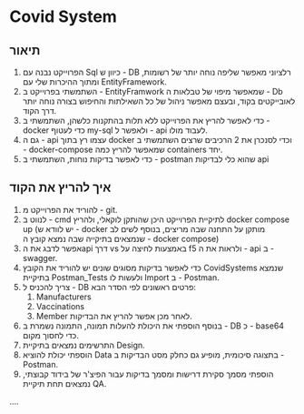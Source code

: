 # Covid System

## תיאור

1. הפרוייקט נבנה עם Sql כיוון ש - DB רלציוני מאפשר שליפה נוחה יותר של רשומות, ומתוך ההיכרות שלי עם EntityFramework.
2. השתמשתי בפרוייקט ב - EntityFramwork שמאפשר מיפוי של טבלאות ה - Db לאובייקטים בקוד, ובעצם מאפשר ניהול של כל השאילתות והחיפוש בצורה נוחה יותר דרך הקוד.
3. כדי לאפשר להריץ את הפרוייקט ללא תלות בהתקנות כלשהן, השתמשתי ב -docker כדי לעטוף my-sql ולאפשר ל - api לעבוד מולו. 
4. גם ה - api עצמו רץ בתוך docker וכדי לסנכרן את 2 הרכיבים שרצים השתמשתי ב - docker-compose שמאפשר להריץ כמה containers יחד.
5. כדי לאפשר בדיקות נוחות, השתמשתי ב - postman שהוא כלי לבדיקות api 

## איך להריץ את הקוד
1. להוריד את הפרוייקט מ - git.
2. לנווט  ב - cmd לתיקיית הפרוייקט היכן שהותקן לוקאלי, ולהריץ docker compose up (יש לוודא ש - docker מותקן על התחנה שבה מריצים, בנוסף לשים לב שנמצאים בתיקייה שבה נמצא קובץ ה - docker compose)
3. אפשר לדבג את הapi דרך vs באמצעות לחיצה על f5 ולראות את ה - api ב - swagger.
4. כדי לאפשר בדיקות מסוגים שונים יש להוריד את הקובץ CovidSystems שנמצא בתיקיית Postman_Tests ולעשות לו Import ב - Postman.
5. צריך להכניס ל - DB פרטים ראשונים לפי הסדר הבא:
	1. Manufacturers
	2. Vaccinations
	3. Member
לאחר מכן אפשר להריץ את הבדיקות.
6. בנוסף הוספתי את היכולת להעלות תמונה, התמונה נשמרת ב - DB כ - base64 כדי לחסוך מקום.
7. התרשימים נמצאים בתיקיית Design.
8. הוספתי יכולת להוציא Data בתצוגה סיכומית, מופיע גם כחלק מסט הבדיקות ב - Postman.
9. הוספתי מסמך סקירת דרישות ומסמך בדיקות עבור הפיצ'ר של בידוד קבוצתי, נמצאים תחת תיקיית QA.


....
